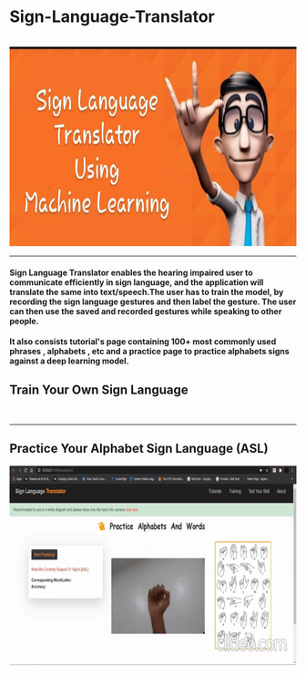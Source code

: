 # Sign-Language-Translator
<br>
  
<img src="./docs/Thumbnail.jpeg" alt="#" width="600px" height="350px">



<hr>

#### Sign Language Translator enables the hearing impaired user to communicate efficiently in sign language, and the application will translate the same into text/speech.The user has to train the model, by recording the sign language gestures and then label the gesture. The user can then use the saved and recorded gestures while speaking to other people.

#### It also consists tutorial's page containing 100+ most commonly used phrases , alphabets , etc and a practice page to practice alphabets signs against a deep learning model.  

<h2>Train Your Own Sign Language</h2>
<br>
<hr>

<h2>Practice Your Alphabet Sign Language (ASL)</h2>

<img src="./docs/Videos/SLT-Practice-GIF.gif" alt="#" width="700px" height="350px">

<br>




